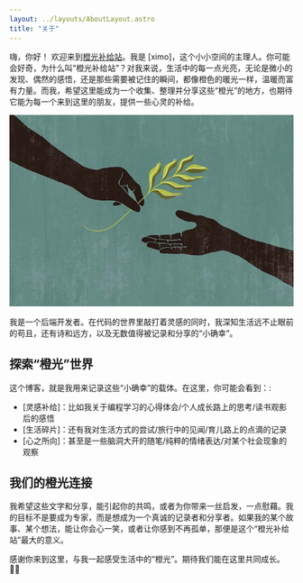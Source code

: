 ```yaml
---
layout: ../layouts/AboutLayout.astro
title: "关于"
---
```



嗨，你好！
欢迎来到[橙光补给站](https://blue-nebula.netlify.app/)。我是 [ximo]，这个小小空间的主理人。你可能会好奇，为什么叫“橙光补给站”？对我来说，生活中的每一点光亮，无论是微小的发现、偶然的感悟，还是那些需要被记住的瞬间，都像橙色的暖光一样，温暖而富有力量。而我，希望这里能成为一个收集、整理并分享这些“橙光”的地方，也期待它能为每一个来到这里的朋友，提供一些心灵的补给。

![Astro Paper](public/astropaper-og.jpg)

我是一个后端开发者。在代码的世界里敲打着灵感的同时，我深知生活远不止眼前的苟且，还有诗和远方，以及无数值得被记录和分享的“小确幸”。

## 探索“橙光”世界

这个博客，就是我用来记录这些“小确幸”的载体。在这里，你可能会看到：:

- [灵感补给]：比如我关于编程学习的心得体会/个人成长路上的思考/读书观影后的感悟
- [生活碎片]：还有我对生活方式的尝试/旅行中的见闻/育儿路上的点滴的记录
- [心之所向]：甚至是一些脑洞大开的随笔/纯粹的情绪表达/对某个社会现象的观察

## 我们的橙光连接

我希望这些文字和分享，能引起你的共鸣，或者为你带来一丝启发，一点慰藉。我的目标不是要成为专家，而是想成为一个真诚的记录者和分享者。如果我的某个故事、某个想法，能让你会心一笑，或者让你感到不再孤单，那便是这个“橙光补给站”最大的意义。

感谢你来到这里，与我一起感受生活中的“橙光”。期待我们能在这里共同成长。 🙏🏼
